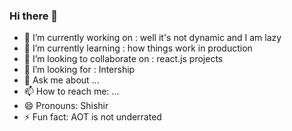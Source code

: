 ### Hi there 👋
- 🔭 I’m currently working on : well it's not dynamic and I am lazy
- 🌱 I’m currently learning : how things work in production
- 👯 I’m looking to collaborate on : react.js projects
- 🤔 I’m looking for : Intership 
- 💬 Ask me about ...
- 📫 How to reach me: ...
- 😄 Pronouns: Shishir
- ⚡ Fun fact: AOT is not underrated


